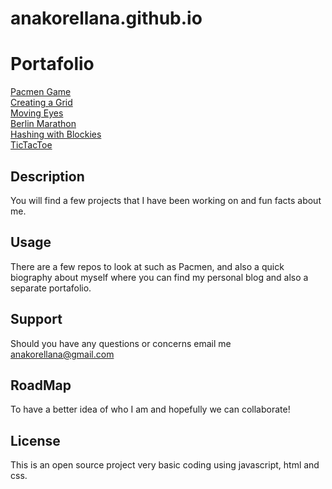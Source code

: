 
# anakorellana.github.io

# Portafolio
<a href="https://anakorellana.github.io/Pacmen/">Pacmen Game </a>
<br>
<a href="https://anakorellana.github.io/grid/">Creating a Grid </a>
<br>
<a href="https://anakorellana.github.io/Eyes/">Moving Eyes </a>
<br>
<a href="https://anakorellana.github.io/berlinmarathon/">Berlin Marathon</a>
<br>
<a href="https://anakorellana.github.io/hashDemoBlockies/">Hashing with Blockies</a>
<br>
<a href="https://anakorellana.github.io/tictactoereact/">TicTacToe</a>




<h2>Description</h2>

You will find a few projects that I have been working on  and fun facts about me.


<h2>Usage</h2>

There are a few repos to look at such as Pacmen,  and also a quick biography about myself where you can find my personal blog and also a separate portafolio. 

<h2>Support</h2>

Should you have any questions or concerns email me anakorellana@gmail.com

<h2>RoadMap</h2>

 To have a better idea of who I am and hopefully we can collaborate!

<h2>License</h2>

This is an open source project very basic coding using javascript, html and css.







